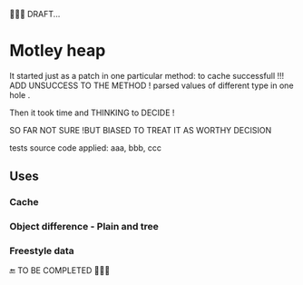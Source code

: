 🚧🚧🚧 DRAFT...

# Motley heap

It started just as a patch in one particular method: to cache successfull !!! ADD UNSUCCESS TO THE METHOD ! parsed values of different type in one hole . 

Then it took time and THINKING to DECIDE !

SO FAR NOT SURE !BUT BIASED TO TREAT IT AS WORTHY DECISION

tests source code applied: aaa, bbb, ccc

## Uses 

### Cache

### Object difference - Plain and tree

### Freestyle data

🔚  TO BE COMPLETED 🚧🚧🚧
